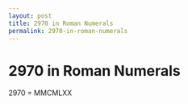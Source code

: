 ```yaml
---
layout: post
title: 2970 in Roman Numerals
permalink: 2970-in-roman-numerals
---
```


# 2970 in Roman Numerals

2970 = MMCMLXX
